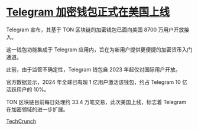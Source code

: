 # [Telegram 加密钱包正式在美国上线](https://github.com/jaaleng/jaaleng.github.io/issues/230)

Telegram 宣布，其基于 TON 区块链的加密钱包已面向美国 8700 万用户开放接入。

这一钱包功能集成于 Telegram 应用内，旨在为新用户提供更便捷的加密货币入门通道。

此前，由于监管不确定性，Telegram 钱包自 2023 年起仅对国际用户开放。

官方数据显示，2024 年全球已有超 1 亿用户激活该钱包，约占 Telegram 10 亿活跃用户的 10%。

TON 区块链目前每日处理约 33.4 万笔交易，此次美国上线，标志着 Telegram 在加密领域的进一步扩展。

[TechCrunch](https://techcrunch.com/2025/07/22/telegrams-crypto-wallet-launches-in-the-us/)